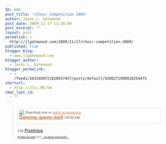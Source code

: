 ```yaml
---
ID: 686
post_title: '>Choir Competition 2009'
author: Jason L. Gatewood
post_date: 2009-11-17 11:20:00
post_excerpt: ""
layout: post
permalink: >
  http://jlgatewood.com/2009/11/17/choir-competition-2009/
published: true
blogger_blog:
  - www.jlgatewood.com
blogger_author:
  - Jason L. Gatewood
blogger_permalink:
  - >
    /feeds/2631850721828837457/posts/default/9200271980918254475
shorturl:
  - http://J7is.ME/54
tmac_last_id:
  - ""
---
```

><p>       <div style='padding: 5px 5px 10px 5px; margin-top: 5px; border: 1px solid #ddd; background-color: #fff;line-height: 16px;'>       <div style="float: left; margin-right: 5px; overflow: visible;"><a href="http://posterous.com/getfile/files.posterous.com/starrwulfe/crwCkvombcgwgghlktkAFFjCcDiogEkBDEuDxFmqHFdcldgyfAkrfFgxdIdi/Dancing_queen.mp4" style="color: #bc7134;"><img src="http://posterous.com/images/filetypes/unknown.png" style="border: none;" /></a></div>       <div style="font-size: 10px; color: #424037;line-height: 16px;">Download now or <a href="http://starrwulfe.posterous.com/choir-competition-2009-0" style="color: #bc7134;">watch on posterous</a></div>       <b><a href="http://posterous.com/getfile/files.posterous.com/starrwulfe/crwCkvombcgwgghlktkAFFjCcDiogEkBDEuDxFmqHFdcldgyfAkrfFgxdIdi/Dancing_queen.mp4" style="color: #bc7134;">Dancing_queen.mp4</a></b> <span style="font-size: 10px; color: #424037;">(10730 KB)</span>       <br style="clear: both;"/></div>      </p>  <div>via <a href="http://pixelpipe.com">Pixelpipe</a></div>      <p style="font-size: 8px;">  <a href="http://posterous.com">Posted via web</a>   from <a href="http://starrwulfe.posterous.com/choir-competition-2009-0">...all about starrwulfe...</a>  </p>